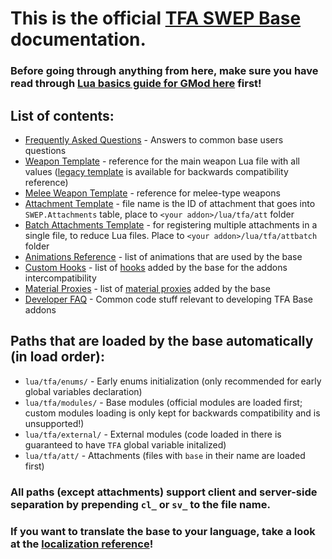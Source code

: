 # This is the official [TFA SWEP Base](https://steamcommunity.com/sharedfiles/filedetails/?id=2840031720) documentation.

### Before going through anything from here, make sure you have read through [Lua basics guide for GMod here](https://wiki.facepunch.com/gmod/Beginner_Tutorial_Intro) first!

## List of contents:
- [Frequently Asked Questions](faq/FOR_USERS.md) - Answers to common base users questions
- [Weapon Template](lua/tfa/documentation/tfa_base_template.lua) - reference for the main weapon Lua file with all values ([legacy template](lua/tfa/documentation/tfa_legacy_template.lua) is available for backwards compatibility reference)
- [Melee Weapon Template](lua/tfa/documentation/tfa_melee_template.lua) - reference for melee-type weapons
- [Attachment Template](lua/tfa/documentation/tfa_attachment_template.lua) - file name is the ID of attachment that goes into `SWEP.Attachments` table, place to `<your addon>/lua/tfa/att` folder
- [Batch Attachments Template](lua/tfa/documentation/tfa_attbatch_template.lua) - for registering multiple attachments in a single file, to reduce Lua files. Place to `<your addon>/lua/tfa/attbatch` folder
- [Animations Reference](lua/tfa/documentation/tfa_anims_template.lua) - list of animations that are used by the base
- [Custom Hooks](lua/tfa/documentation/tfa_hooks_custom.lua) - list of [hooks](https://wiki.facepunch.com/gmod/hook.Add) added by the base for the addons intercompatibility
- [Material Proxies](lua/tfa/documentation/tfa_matproxies.lua) - list of [material proxies](https://developer.valvesoftware.com/wiki/Material_proxies) added by the base
- [Developer FAQ](faq/FOR_DEVELOPERS.md) - Common code stuff relevant to developing TFA Base addons

## Paths that are loaded by the base automatically (in load order):
- `lua/tfa/enums/` - Early enums initialization (only recommended for early global variables declaration)
- `lua/tfa/modules/` - Base modules (official modules are loaded first; custom modules loading is only kept for backwards compatibility and is unsupported!)
- `lua/tfa/external/` - External modules (code loaded in there is guaranteed to have `TFA` global variable initalized)
- `lua/tfa/att/` - Attachments (files with `base` in their name are loaded first)
### All paths (except attachments) support client and server-side separation by prepending `cl_` or `sv_` to the file name.

### If you want to translate the base to your language, take a look at the [localization reference](LOCALIZATION.md)!